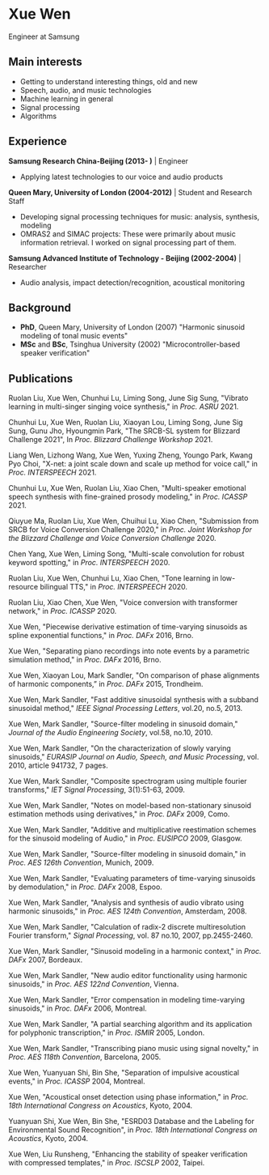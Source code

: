 # Xue Wen

Engineer at Samsung 

## Main interests
- Getting to understand interesting things, old and new
- Speech, audio, and music technologies
- Machine learning in general
- Signal processing
- Algorithms 

## Experience
**Samsung Research China-Beijing (2013- )** | Engineer
- Applying latest technologies to our voice and audio products

**Queen Mary, University of London (2004-2012)** | Student and Research Staff
- Developing signal processing techniques for music: analysis, synthesis, modeling
- OMRAS2 and SIMAC projects: These were primarily about music information retrieval. I worked on signal processing part of them.

**Samsung Advanced Institute of Technology - Beijing (2002-2004)** | Researcher
- Audio analysis, impact detection/recognition, acoustical monitoring 

## Background
- **PhD**, Queen Mary, University of London (2007) "Harmonic sinusoid modeling of tonal music events"
- **MSc** and **BSc**, Tsinghua University (2002) "Microcontroller-based speaker verification"


## Publications 
Ruolan Liu, Xue Wen, Chunhui Lu, Liming Song, June Sig Sung, "Vibrato learning in multi-singer singing voice synthesis," in *Proc. ASRU* 2021. 

Chunhui Lu, Xue Wen, Ruolan Liu, Xiaoyan Lou, Liming Song, June Sig Sung, Gunu Jho, Hyoungmin Park, "The SRCB-SL system for Blizzard Challenge 2021", In *Proc. Blizzard Challenge Workshop* 2021.

Liang Wen, Lizhong Wang, Xue Wen, Yuxing Zheng, Youngo Park, Kwang Pyo Choi, "X-net: a joint scale down and scale up method for voice call," in *Proc. INTERSPEECH* 2021.

Chunhui Lu, Xue Wen, Ruolan Liu, Xiao Chen, "Multi-speaker emotional speech synthesis with fine-grained prosody modeling," in *Proc. ICASSP* 2021.

Qiuyue Ma, Ruolan Liu, Xue Wen, Chuihui Lu, Xiao Chen, "Submission from SRCB for Voice Conversion Challenge 2020," in *Proc. Joint Workshop for the Blizzard Challenge and Voice Conversion Challenge* 2020.

Chen Yang, Xue Wen, Liming Song, "Multi-scale convolution for robust keyword spotting," in *Proc. INTERSPEECH* 2020.

Ruolan Liu, Xue Wen, Chunhui Lu, Xiao Chen, "Tone learning in low-resource bilingual TTS," in *Proc. INTERSPEECH* 2020.

Ruolan Liu, Xiao Chen, Xue Wen, "Voice conversion with transformer network," in *Proc. ICASSP* 2020.

Xue Wen, "Piecewise derivative estimation of time-varying sinusoids as spline exponential functions," in *Proc. DAFx* 2016, Brno.

Xue Wen, "Separating piano recordings into note events by a parametric simulation method," in *Proc. DAFx* 2016, Brno.

Xue Wen, Xiaoyan Lou, Mark Sandler, "On comparison of phase alignments of harmonic components,” in *Proc. DAFx* 2015, Trondheim.

Xue Wen, Mark Sandler, "Fast additive sinusoidal synthesis with a subband sinusoidal method," *IEEE Signal Processing Letters*, vol.20, no.5, 2013.

Xue Wen, Mark Sandler, "Source-filter modeling in sinusoid domain," *Journal of the Audio Engineering Society*, vol.58, no.10, 2010.

Xue Wen, Mark Sandler, "On the characterization of slowly varying sinusoids," *EURASIP Journal on Audio, Speech, and Music Processing*, vol. 2010, article 941732, 7 pages.

Xue Wen, Mark Sandler, "Composite spectrogram using multiple fourier transforms," *IET Signal Processing*, 3(1):51-63, 2009.

Xue Wen, Mark Sandler, "Notes on model-based non-stationary sinusoid estimation methods using derivatives," in *Proc. DAFx* 2009, Como.

Xue Wen, Mark Sandler, "Additive and multiplicative reestimation schemes for the sinusoid modeling of Audio," in *Proc. EUSIPCO* 2009, Glasgow.

Xue Wen, Mark Sandler, "Source-filter modeling in sinusoid domain," in *Proc. AES 126th Convention*, Munich, 2009.

Xue Wen, Mark Sandler, "Evaluating parameters of time-varying sinusoids by demodulation," in *Proc. DAFx* 2008, Espoo.

Xue Wen, Mark Sandler, "Analysis and synthesis of audio vibrato using harmonic sinusoids," in *Proc. AES 124th Convention*, Amsterdam, 2008.

Xue Wen, Mark Sandler, "Calculation of radix-2 discrete multiresolution Fourier transform," *Signal Processing*, vol. 87 no.10, 2007, pp.2455-2460.

Xue Wen, Mark Sandler, "Sinusoid modeling in a harmonic context," in *Proc. DAFx* 2007, Bordeaux.

Xue Wen, Mark Sandler, "New audio editor functionality using harmonic sinusoids," in *Proc. AES 122nd Convention*, Vienna.

Xue Wen, Mark Sandler, "Error compensation in modeling time-varying sinusoids," in *Proc. DAFx* 2006, Montreal.

Xue Wen, Mark Sandler, "A partial searching algorithm and its application for polyphonic transcription," in *Proc. ISMIR* 2005, London.

Xue Wen, Mark Sandler, "Transcribing piano music using signal novelty," in *Proc. AES 118th Convention*, Barcelona, 2005.

Xue Wen, Yuanyuan Shi, Bin She, "Separation of impulsive acoustical events," in *Proc. ICASSP* 2004, Montreal. 

Xue Wen, "Acoustical onset detection using phase information," in *Proc. 18th International Congress on Acoustics*, Kyoto, 2004. 

Yuanyuan Shi, Xue Wen, Bin She, "ESRD03 Database and the Labeling for Environmental Sound Recognition",  in *Proc. 18th International Congress on Acoustics*, Kyoto, 2004. 

Xue Wen, Liu Runsheng, "Enhancing the stability of speaker verification with compressed templates," in *Proc. ISCSLP* 2002, Taipei.

